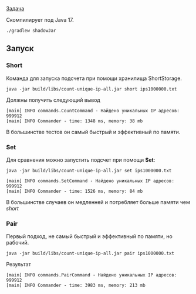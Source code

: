 [Задача](Task.md)

Скомпилирует под Java 17.

`./gradlew shadowJar`

## Запуск

### Short

Команда для запуска подсчета при помощи хранилища ShortStorage.

`java -jar build/libs/count-unique-ip-all.jar short ips1000000.txt`

Должны получить следующий вывод

```text
[main] INFO commands.CountCommand - Найдено уникальных IP адресов: 999912
[main] INFO Commander - time: 1348 ms, memory: 38 mb
```

В большинстве тестов он самый быстрый и эффективный по памяти.

### Set

Для сравнения можно запустить подсчет при помощи **Set**:

`java -jar build/libs/count-unique-ip-all.jar set ips1000000.txt`

```text
[main] INFO commands.SetCommand - Найдено уникальных IP адресов: 999912
[main] INFO Commander - time: 1526 ms, memory: 84 mb
```

В большинстве случаев он медленней и потребляет больше памяти чем *short*

### Pair

Первый подход, не самый быстрый и эффективный по памяти, но рабочий.

`java -jar build/libs/count-unique-ip-all.jar pair ips1000000.txt`

Результат

```text
[main] INFO commands.PairCommand - Найдено уникальных IP адресов: 999912
[main] INFO Commander - time: 3983 ms, memory: 213 mb
```